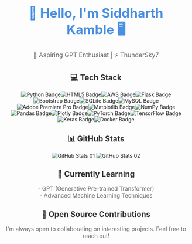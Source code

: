 <div align="center">
  <h1 style="font-size: 2.5em; color: #4A90E2;">👋 Hello, I'm Siddharth Kamble 🖥️</h1>
  <p style="font-size: 1.2em; color: #666;">🌱 Aspiring GPT Enthusiast | ⚡ ThunderSky7</p>
</div>

<div align="center">
  <h2 style="color: #333;">💻 Tech Stack</h2>
  <div style="display: flex; flex-wrap: wrap; justify-content: center;">
    <img src="https://img.shields.io/badge/python-3670A0?style=flat&logo=python&logoColor=ffdd54" alt="Python Badge" />
    <img src="https://img.shields.io/badge/html5-%23E34F26.svg?style=flat&logo=html5&logoColor=white" alt="HTML5 Badge" />
    <img src="https://img.shields.io/badge/AWS-%23FF9900.svg?style=flat&logo=amazon-aws&logoColor=white" alt="AWS Badge" />
    <img src="https://img.shields.io/badge/flask-%23000.svg?style=flat&logo=flask&logoColor=white" alt="Flask Badge" />
    <img src="https://img.shields.io/badge/bootstrap-%238511FA.svg?style=flat&logo=bootstrap&logoColor=white" alt="Bootstrap Badge" />
    <img src="https://img.shields.io/badge/sqlite-%2307405e.svg?style=flat&logo=sqlite&logoColor=white" alt="SQLite Badge" />
    <img src="https://img.shields.io/badge/mysql-%2300000f.svg?style=flat&logo=mysql&logoColor=white" alt="MySQL Badge" />
    <img src="https://img.shields.io/badge/Adobe%20Premiere%20Pro-9999FF.svg?style=flat&logo=Adobe%20Premiere%20Pro&logoColor=white" alt="Adobe Premiere Pro Badge" />
    <img src="https://img.shields.io/badge/Matplotlib-%23ffffff.svg?style=flat&logo=Matplotlib&logoColor=black" alt="Matplotlib Badge" />
    <img src="https://img.shields.io/badge/numpy-%23013243.svg?style=flat&logo=numpy&logoColor=white" alt="NumPy Badge" />
    <img src="https://img.shields.io/badge/pandas-%23150458.svg?style=flat&logo=pandas&logoColor=white" alt="Pandas Badge" />
    <img src="https://img.shields.io/badge/Plotly-%233F4F75.svg?style=flat&logo=plotly&logoColor=white" alt="Plotly Badge" />
    <img src="https://img.shields.io/badge/PyTorch-%23EE4C2C.svg?style=flat&logo=PyTorch&logoColor=white" alt="PyTorch Badge" />
    <img src="https://img.shields.io/badge/TensorFlow-%23FF6F00.svg?style=flat&logo=TensorFlow&logoColor=white" alt="TensorFlow Badge" />
    <img src="https://img.shields.io/badge/Keras-%23D00000.svg?style=flat&logo=Keras&logoColor=white" alt="Keras Badge" />
    <img src="https://img.shields.io/badge/docker-%230db7ed.svg?style=flat&logo=docker&logoColor=white" alt="Docker Badge" />
  </div>
</div>

<div align="center" style="margin-top: 2em;">
  <h2 style="color: #333;">📊 GitHub Stats</h2>
  <img src="https://github-readme-stats.vercel.app/api?username=siddharthsky&theme=gotham&hide_border=false&include_all_commits=false&count_private=false" alt="GitHub Stats 01" />
  <img src="https://github-readme-streak-stats.herokuapp.com/?user=siddharthsky&theme=gotham&hide_border=false" alt="GitHub Stats 02" />
</div>

<div align="center" style="margin-top: 2em;">
  <h2 style="color: #333;">🌱 Currently Learning</h2>
  <p style="color: #666; font-size: 1.1em;">- GPT (Generative Pre-trained Transformer)<br>- Advanced Machine Learning Techniques</p>
</div>

<div align="center" style="margin-top: 2em;">
  <h2 style="color: #333;">🤝 Open Source Contributions</h2>
  <p style="color: #666; font-size: 1.1em;">I'm always open to collaborating on interesting projects. Feel free to reach out!</p>
</div>

